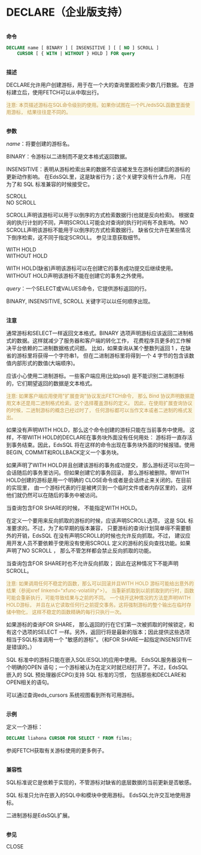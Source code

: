 # DECLARE（企业版支持）
<br/>**命令**
```SQL
DECLARE name [ BINARY ] [ INSENSITIVE ] [ [ NO ] SCROLL ]
    CURSOR [ { WITH | WITHOUT } HOLD ] FOR query
```
<br/>**描述**

DECLARE允许用户创建游标，用于在一个大的查询里面检索少数几行数据。 在游标建立后，使用FETCH可以从中取出行。

 <p style="color: #C09853;background: #FCF8E3 none repeat scroll 0% 0%; font-size:13px;" >注意: 本页描述游标在SQL命令级别的使用。如果你试图在一个PL/edsSQL函数里面使用游标， 结果往往是不同的。</p>


<br/>**参数**

*name*：将要创建的游标名。

BINARY：令游标以二进制而不是文本格式返回数据。

INSENSITIVE：表明从游标检索出来的数据不应该被发生在游标创建后的游标的更新动作影响。 在EdsSQL里，这是缺省行为；这个关键字没有什么作用， 只在为了和 SQL 标准兼容的时候接受它。

SCROLL<br/>
NO SCROLL

SCROLL声明该游标可以用于以倒序的方式检索数据行(也就是反向检索)。 根据查询的执行计划的不同，声明SCROLL可能会对查询的执行时间有不良影响。 NO SCROLL声明该游标不能用于以倒序的方式检索数据行。 缺省仅允许在某些情况下倒序检索，这不同于指定SCROLL。 参见注意获取细节。

WITH HOLD<br/>
WITHOUT HOLD

WITH HOLD(缺省)声明该游标可以在创建它的事务成功提交后继续使用。 WITHOUT HOLD声明该游标不能在创建它的事务之外使用。

*query*：一个SELECT或VALUES命令，它提供游标返回的行。

BINARY, INSENSITIVE, SCROLL 关键字可以以任何顺序出现。

<br/>**注意**

通常游标和SELECT一样返回文本格式。BINARY 选项声明游标应该返回二进制格式的数据。这样就减少了服务器和客户端的转化工作， 花费程序员更多的工作解决平台依赖的二进制数据格式问题。 比如，如果查询从某个整数列返回 1 ，在缺省的游标里将获得一个字符串1， 但在二进制游标里将得到一个 4 字节的包含该数值内部形式的数值(大端顺序)。

应该小心使用二进制游标。一些客户端应用(比如psql) 是不能识别二进制游标的，它们期望返回的数据是文本格式。

 <p style="color: #C09853;background: #FCF8E3 none repeat scroll 0% 0%; font-size:13px;" >注意: 如果客户端应用使用"扩展查询"协议发出FETCH命令， 那么 Bind 协议声明数据是用文本还是用二进制格式检索。这个选择覆盖游标的定义。 因此，在使用扩展查询协议的时候，二进制游标的概念已经过时了， 任何游标都可以当作文本或者二进制的格式发出。</p>

如果没有声明WITH HOLD，那么这个命令创建的游标只能在当前事务中使用。 这样，不带WITH HOLD的DECLARE在事务块外面没有任何用处： 游标将一直存活到事务结束。因此，EdsSQL 将在这样的命令出现在事务块外面的时候报错。使用BEGIN, COMMIT和ROLLBACK定义一个事务块。

如果声明了WITH HOLD并且创建该游标的事务成功提交， 那么游标还可以在同一会话随后的事务里访问。但如果创建它的事务回滚， 那么游标被删除。带WITH HOLD创建的游标是用一个明确的 CLOSE命令或者是会话终止来关闭的。在目前的实现里， 由一个游标代表的行是被拷贝到一个临时文件或者内存区里的， 这样他们就仍然可以在随后的事务中被访问。

当查询包含<!--FOR UPDATE或-->FOR SHARE的时候， 不能指定WITH HOLD。

在定义一个要用来反向抓取的游标的时候，应该声明SCROLL选项， 这是 SQL 标准要求的。不过，为了和早期的版本兼容， 只要游标的查询计划简单得不需要额外的开销，EdsSQL 在没有声明SCROLL的时候也允许反向抓取。不过， 建议应用开发人员不要依赖于使用没有使用SCROLL 定义的游标的反向查找功能。如果声明了NO SCROLL ， 那么不管怎样都会禁止反向抓取的功能。

当查询包含<!--FOR UPDATE或-->FOR SHARE时也不允许反向抓取； 因此在这种情况下不能声明SCROLL。

 <p style="color: #C09853;background: #FCF8E3 none repeat scroll 0% 0%; font-size:13px;" >注意: 如果调用任何不稳定的函数，那么可以回滚并且WITH HOLD 游标可能给出意外的结果（参阅xref linkend="xfunc-volatility">）。 当重新抓取到以前抓取到的行时，函数可能会重新执行，可能导致结果与之前的不同。 一个绕开这种情况的方法是声明WITH HOLD游标， 并且在从它读取任何行之前提交事务。这将强制游标的整个输出在临时存储中物化， 这样不稳定的函数精确的每行只执行一次。</p>

如果游标的查询<!--包括FOR UPDATE或-->FOR SHARE， 那么返回的行在它们第一次被抓取的时候锁定，和有这个选项的SELECT 一样。另外，返回行将是最新的版本；因此提供这些选项相当于SQL标准调用一个 "敏感的游标"。（和<!--FOR UPDATE或 -->FOR SHARE一起指定INSENSITIVE是错误的。）

<!--<p style="color: #C09853;background: #FCF8E3 none repeat scroll 0% 0%; font-size:13px;" >注意: 如果游标定义为使用UPDATE ... WHERE CURRENT OF或 DELETE ... WHERE CURRENT OF，通常推荐使用FOR UPDATE。 使用FOR UPDATE阻止其他会话在抓取和更新之间改变行。没有FOR UPDATE， 如果在创建游标后改变了行，那么随后的WHERE CURRENT OF命令将没有作用。<br/><br/>
使用FOR UPDATE的另外一个原因是，没有它，如果游标查询不符合SQL标准的 "简单可更新"原则，那么随后的WHERE CURRENT OF可能会失败 （尤其是，游标必须只引用一个表，并且不使用分组或ORDER BY）。 不是简单可更新的游标可能会也可能不会工作，取决于计划选择细节；所以在最坏的情况下， 应用可能在测试中工作而在生产中失败。<br/><br/>
不和WHERE CURRENT OF一起使用FOR UPDATE的主要原因是， 你需要游标是可回滚的，或对随后的更新不敏感的（也就是说，持续显示旧的数据）。 如果需要这样，请注意上面显示的注意事项。</p>-->

SQL 标准中的游标只能在嵌入SQL(ESQL)的应用中使用。 EdsSQL服务器没有一个明确的OPEN 语句；一个游标被认为在定义时就已经打开了。不过，EdsSQL 嵌入的 SQL 预处理器(ECPG)支持 SQL 标准的习惯， 包括那些和DECLARE和OPEN相关的语句。

可以通过查询eds_cursors 系统视图看到所有可用游标。

<br/>**示例**

定义一个游标：
``` SQL
DECLARE liahona CURSOR FOR SELECT * FROM films;
```
参阅FETCH获取有关游标使用的更多例子。

<br/>**兼容性**

SQL标准说它是依赖于实现的，不管游标对缺省的底层数据的当前更新是否敏感。 <!--在EdsSQL中，游标缺省是敏感的，并且可以通过声明 FOR UPDATE使其敏感。其他产品工作可能不同。-->

SQL 标准只允许在嵌入的SQL中和模块中使用游标。 EdsSQL允许交互地使用游标。

二进制游标是EdsSQL扩展。

<br/>**参见**

CLOSE<!--, FETCH, MOVE-->